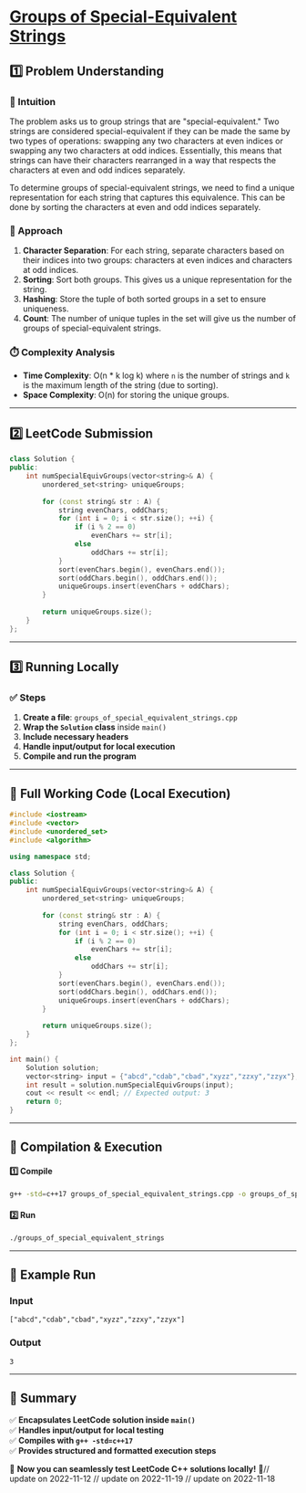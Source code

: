 # **[Groups of Special-Equivalent Strings](https://leetcode.com/problems/groups-of-special-equivalent-strings/description/)**  

## **1️⃣ Problem Understanding**  
### **📌 Intuition**  
The problem asks us to group strings that are "special-equivalent." Two strings are considered special-equivalent if they can be made the same by two types of operations: swapping any two characters at even indices or swapping any two characters at odd indices. Essentially, this means that strings can have their characters rearranged in a way that respects the characters at even and odd indices separately.

To determine groups of special-equivalent strings, we need to find a unique representation for each string that captures this equivalence. This can be done by sorting the characters at even and odd indices separately.

### **🚀 Approach**  
1. **Character Separation**: For each string, separate characters based on their indices into two groups: characters at even indices and characters at odd indices.
2. **Sorting**: Sort both groups. This gives us a unique representation for the string.
3. **Hashing**: Store the tuple of both sorted groups in a set to ensure uniqueness.
4. **Count**: The number of unique tuples in the set will give us the number of groups of special-equivalent strings.

### **⏱️ Complexity Analysis**  
- **Time Complexity**: O(n * k log k) where `n` is the number of strings and `k` is the maximum length of the string (due to sorting).
- **Space Complexity**: O(n) for storing the unique groups.

---  

## **2️⃣ LeetCode Submission**  
```cpp
class Solution {
public:
    int numSpecialEquivGroups(vector<string>& A) {
        unordered_set<string> uniqueGroups;
        
        for (const string& str : A) {
            string evenChars, oddChars;
            for (int i = 0; i < str.size(); ++i) {
                if (i % 2 == 0) 
                    evenChars += str[i]; 
                else 
                    oddChars += str[i];
            }
            sort(evenChars.begin(), evenChars.end());
            sort(oddChars.begin(), oddChars.end());
            uniqueGroups.insert(evenChars + oddChars);
        }
        
        return uniqueGroups.size();
    }
};
```  

---  

## **3️⃣ Running Locally**  
### **✅ Steps**  
1. **Create a file**: `groups_of_special_equivalent_strings.cpp`  
2. **Wrap the `Solution` class** inside `main()`  
3. **Include necessary headers**  
4. **Handle input/output for local execution**  
5. **Compile and run the program**  

---  

## **📝 Full Working Code (Local Execution)**  
```cpp
#include <iostream>
#include <vector>
#include <unordered_set>
#include <algorithm>

using namespace std;

class Solution {
public:
    int numSpecialEquivGroups(vector<string>& A) {
        unordered_set<string> uniqueGroups;
        
        for (const string& str : A) {
            string evenChars, oddChars;
            for (int i = 0; i < str.size(); ++i) {
                if (i % 2 == 0) 
                    evenChars += str[i]; 
                else 
                    oddChars += str[i];
            }
            sort(evenChars.begin(), evenChars.end());
            sort(oddChars.begin(), oddChars.end());
            uniqueGroups.insert(evenChars + oddChars);
        }
        
        return uniqueGroups.size();
    }
};

int main() {
    Solution solution;
    vector<string> input = {"abcd","cdab","cbad","xyzz","zzxy","zzyx"};
    int result = solution.numSpecialEquivGroups(input);
    cout << result << endl; // Expected output: 3
    return 0;
}
```  

---  

## **🔧 Compilation & Execution**  
#### **1️⃣ Compile**  
```bash
g++ -std=c++17 groups_of_special_equivalent_strings.cpp -o groups_of_special_equivalent_strings
```  

#### **2️⃣ Run**  
```bash
./groups_of_special_equivalent_strings
```  

---  

## **🎯 Example Run**  
### **Input**  
```
["abcd","cdab","cbad","xyzz","zzxy","zzyx"]
```  
### **Output**  
```
3
```  

---  

## **📌 Summary**  
✅ **Encapsulates LeetCode solution inside `main()`**  
✅ **Handles input/output for local testing**  
✅ **Compiles with `g++ -std=c++17`**  
✅ **Provides structured and formatted execution steps**  

🚀 **Now you can seamlessly test LeetCode C++ solutions locally!** 🚀// update on 2022-11-12
// update on 2022-11-19
// update on 2022-11-18
